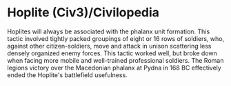 # Hoplite (Civ3)/Civilopedia

Hoplites will always be associated with the phalanx unit formation. This tactic involved 
tightly packed groupings of eight or 16 rows of soldiers, who, against other citizen-soldiers, move and attack
in unison scattering less densely organized enemy forces. This tactic worked well, but broke down when facing
more mobile and well-trained professional soldiers. The Roman legions victory over the Macedonian phalanx at Pydna in 
168 BC effectively ended the Hoplite's battlefield usefulness.